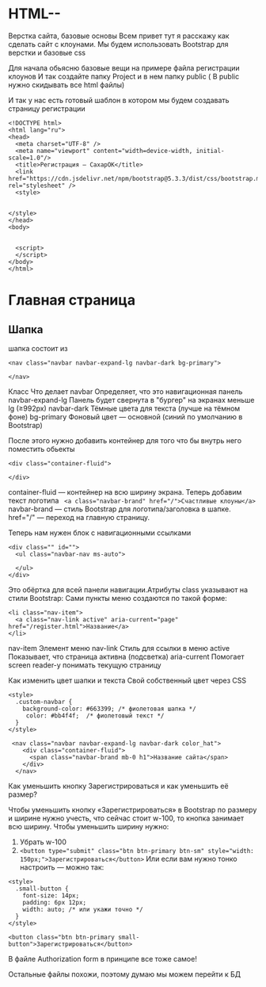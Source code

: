 # HTML--
Верстка сайта, базовые основы 
Всем привет тут я расскажу как сделать сайт с клоунами.
Мы будем использовать Bootstrap для верстки и базовые css


Для начала обьясню базовые вещи на примере файла регистрации клоунов
И так создайте папку Project и в нем папку public ( В public нужно скидывать все html файлы)

И так у нас есть готовый шаблон в котором мы будем создавать страницу регистрации 

```
<!DOCTYPE html>
<html lang="ru">
<head>
  <meta charset="UTF-8" />
  <meta name="viewport" content="width=device-width, initial-scale=1.0"/>
  <title>Регистрация — СахарОК</title>
  <link href="https://cdn.jsdelivr.net/npm/bootstrap@5.3.3/dist/css/bootstrap.min.css" rel="stylesheet" />
  <style>


</style>
</head>
<body>


  <script>
  </script>
</body>
</html>
```
<h1>Главная страница</h1>
<h2>Шапка</h2>
шапка состоит из 

```
<nav class="navbar navbar-expand-lg navbar-dark bg-primary">
  
</nav>
```
Класс	             Что делает
navbar	           Определяет, что это навигационная панель
navbar-expand-lg	 Панель будет свернута в "бургер" на экранах меньше lg (≥992px)
navbar-dark	       Тёмные цвета для текста (лучше на тёмном фоне)
bg-primary	       Фоновый цвет — основной (синий по умолчанию в Bootstrap)

После этого нужно добавить контейнер для того что бы внутрь него поместить обьекты
```
<div class="container-fluid">

</div>
```
container-fluid — контейнер на всю ширину экрана.
Теперь добавим текст логотипа
``` <a class="navbar-brand" href="/">Счастливые клоуны</a>```
navbar-brand — стиль Bootstrap для логотипа/заголовка в шапке.
href="/" — переход на главную страницу.

Теперь нам нужен  блок с навигационными ссылками
```
<div class="" id="">
  <ul class="navbar-nav ms-auto">

  </ul>
</div>
```
Это обёртка для всей панели навигации.Атрибуты class указывают на стили Bootstrap:
Сами пункты меню создаются по такой форме:
```
<li class="nav-item">
  <a class="nav-link active" aria-current="page" href="/register.html">Название</a>
</li>
```
nav-item	    Элемент меню
nav-link	    Стиль для ссылки в меню
active	      Показывает, что страница активна (подсветка)
aria-current	Помогает screen reader-у понимать текущую страницу











Как изменить цвет шапки и текста 
Свой собственный цвет через CSS
```
<style>
  .custom-navbar {
    background-color: #663399; /* фиолетовая шапка */
     color: #bb4f4f;  /* фиолетовый текст */
  }
</style>

 <nav class="navbar navbar-expand-lg navbar-dark color_hat">
    <div class="container-fluid">
      <span class="navbar-brand mb-0 h1">Название сайта</span>
    </div>
  </nav>
```
Как уменьшить кнопку Зарегистрироваться и как уменьшить её размер?

Чтобы уменьшить кнопку «Зарегистрироваться» в Bootstrap по размеру и ширине
нужно учесть, что сейчас стоит w-100, то кнопка занимает всю ширину. Чтобы уменьшить ширину нужно:
1. Убрать w-100
2. ``` <button type="submit" class="btn btn-primary btn-sm" style="width: 150px;">Зарегистрироваться</button> ```
Или если вам нужно тонко настроить — можно так:
```
<style>
  .small-button {
    font-size: 14px;
    padding: 6px 12px;
    width: auto; /* или укажи точно */
  }
</style>

<button class="btn btn-primary small-button">Зарегистрироваться</button>
```
В файле Authorization form в принципе все тоже самое!

Остальные файлы похожи, поэтому думаю мы можем перейти к БД
